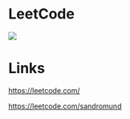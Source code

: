 
# LeetCode  

![](https://leetcard.jacoblin.cool/sandromund?theme=light&font=Anek%20Latin&ext=activity)


# Links

https://leetcode.com/

https://leetcode.com/sandromund